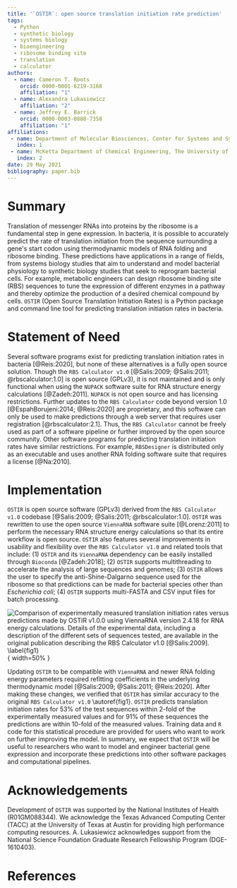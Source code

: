 ```yaml
---
title: '`OSTIR`: open source translation initiation rate prediction'
tags:
  - Python
  - synthetic biology
  - systems biology
  - bioengineering
  - ribosome binding site
  - translation
  - calculator
authors:
  - name: Cameron T. Roots
    orcid: 0000-0001-6219-3168
    affiliation: "1"
  - name: Alexandra Lukasiewicz
    affiliation: "2"
  - name: Jeffrey E. Barrick
    orcid: 0000-0003-0888-7358
    affiliation: "1"
affiliations:
 - name: Department of Molecular Biosciences, Center for Systems and Synthetic Biology, The University of Texas at Austin
   index: 1
 - name: McKetta Department of Chemical Engineering, The University of Texas at Austin
   index: 2
date: 29 May 2021
bibliography: paper.bib
---
```


# Summary

Translation of messenger RNAs into proteins by the ribosome is a fundamental
step in gene expression. In bacteria, it is possible to accurately predict the
rate of translation initiation from the sequence surrounding a gene's start
codon using thermodynamic models of RNA folding and ribosome binding. These
predictions have applications in a range of fields, from systems biology studies
that aim to understand and model bacterial physiology to synthetic biology
studies that seek to reprogram bacterial cells. For example, metabolic engineers
can design ribosome binding site (RBS) sequences to tune the expression of
different enzymes in a pathway and thereby optimize the production of a desired
chemical compound by cells. `OSTIR` (Open Source Translation Initiation Rates)
is a Python package and command line tool for predicting translation initiation
rates in bacteria.

# Statement of Need

Several software programs exist for predicting translation initiation rates in
bacteria [@Reis:2020], but none of these alternatives is a fully open source
solution. Though the `RBS Calculator v1.0` [@Salis:2009; @Salis:2011;
@rbscalculator:1.0] is open source (GPLv3), it is not maintained and is only
functional when using the `NUPACK` software suite for RNA structure energy
calculations [@Zadeh:2011]. `NUPACK` is not open source and has licensing
restrictions. Further updates to the `RBS Calculator` code beyond version 1.0
[@EspahBorujeni:2014; @Reis:2020] are proprietary, and this software can only be
used to make predictions through a web server that requires user registration
[@rbscalculator:2.1]. Thus, the `RBS Calculator` cannot be freely used as part
of a software pipeline or further improved by the open source community. Other
software programs for predicting translation initiation rates have similar
restrictions. For example, `RBSDesigner` is distributed only as an executable
and uses another RNA folding software suite that requires a license [@Na:2010].

# Implementation

`OSTIR` is open source software (GPLv3) derived from the `RBS Calculator v1.0`
codebase [@Salis:2009; @Salis:2011; @rbscalculator:1.0]. `OSTIR` was rewritten
to use the open source `ViennaRNA` software suite [@Lorenz:2011] to perform the
necessary RNA structure energy calculations so that its entire workflow is open
source. `OSTIR` also features several improvements in usability and flexibility
over the `RBS Calculator v1.0` and related tools that include: (1) `OSTIR` and
its `ViennaRNA` dependency can be easily installed through `Bioconda`
[@Zadeh:2018]; (2) `OSTIR` supports multithreading to accelerate the analysis of
large sequences and genomes; (3) `OSTIR` allows the user to specify the
anti-Shine-Dalgarno sequence used for the ribosome so that predictions can be
made for bacterial species other than *Escherichia coli*; (4) `OSTIR` supports
multi-FASTA and CSV input files for batch processing.

![Comparison of experimentally measured translation initiation rates versus
predictions made by `OSTIR v1.0.0` using `ViennaRNA version 2.4.18` for RNA
energy calculations. Details of the experimental data, including a description
of the different sets of sequences tested, are available in the original
publication describing the `RBS Calculator v1.0` [@Salis:2009].
\label{fig1}](figure1.png){ width=50% }

Updating `OSTIR` to be compatible with `ViennaRNA` and newer RNA folding energy
parameters required refitting coefficients in the underlying thermodynamic model
[@Salis:2009; @Salis:2011; @Reis:2020]. After making these changes, we verified
that `OSTIR` has similar accuracy to the original `RBS Calculator v1.0`
\autoref{fig1}. `OSTIR` predicts translation initiation rates for 53% of the
test sequences within 2-fold of the experimentally measured values and for 91%
of these sequences the predictions are within 10-fold of the measured values.
Training data and `R` code for this statistical procedure are provided for users
who want to work on further improving the model. In summary, we expect that
`OSTIR` will be useful to researchers who want to model and engineer bacterial
gene expression and incorporate these predictions into other software packages
and computational pipelines.

# Acknowledgements

Development of `OSTIR` was supported by the National Institutes of Health
(R01GM088344). We acknowledge the Texas Advanced Computing Center (TACC) at the
University of Texas at Austin for providing high performance computing
resources. A. Lukasiewicz acknowledges support from the National Science
Foundation Graduate Research Fellowship Program (DGE-1610403).

# References
